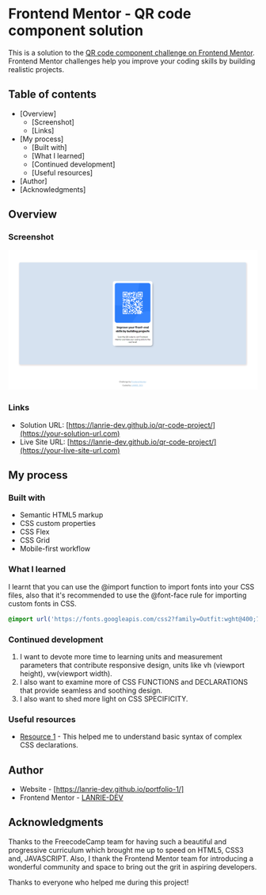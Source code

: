 # Frontend Mentor - QR code component solution

This is a solution to the [QR code component challenge on Frontend Mentor](https://www.frontendmentor.io/challenges/qr-code-component-iux_sIO_H). Frontend Mentor challenges help you improve your coding skills by building realistic projects. 

## Table of contents

- [Overview]
  - [Screenshot]
  - [Links]
- [My process]
  - [Built with]
  - [What I learned]
  - [Continued development]
  - [Useful resources]
- [Author]
- [Acknowledgments]


## Overview

### Screenshot

![](/images/qr-code%20project%20screenshot.png)

### Links

- Solution URL: [https://lanrie-dev.github.io/qr-code-project/](https://your-solution-url.com)
- Live Site URL: [https://lanrie-dev.github.io/qr-code-project/](https://your-live-site-url.com)

## My process

### Built with

- Semantic HTML5 markup
- CSS custom properties
- CSS Flex
- CSS Grid
- Mobile-first workflow


### What I learned

I learnt that you can use the @import function to import fonts into your CSS files, also that it's recommended to use the @font-face rule for importing custom fonts in CSS.

```css
@import url('https://fonts.googleapis.com/css2?family=Outfit:wght@400;700&display=swap');
```

### Continued development

1. I want to devote more time to learning units and measurement parameters that contribute responsive design, units like vh (viewport height), vw(viewport width).
2. I also want to examine more of CSS FUNCTIONS and DECLARATIONS that provide seamless and soothing design. 
3. I also want to shed more light on CSS SPECIFICITY.


### Useful resources

- [Resource 1](https://www.w3schools.com) - This helped me to understand basic syntax of complex CSS declarations.

## Author

- Website - [https://lanrie-dev.github.io/portfolio-1/]
- Frontend Mentor - [LANRIE-DEV](https://www.frontendmentor.io/profile/LANRIE-DEV)

## Acknowledgments

Thanks to the FreecodeCamp team for having such a beautiful and progressive curriculum which brought me up to speed on HTML5, CSS3 and, JAVASCRIPT. Also, I thank the Frontend Mentor team for introducing a wonderful community and space to bring out the grit in aspiring developers.

Thanks to everyone who helped me during this project!

